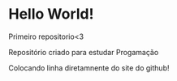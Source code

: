# Hello World!
 Primeiro repositorio<3

 Repositório criado para estudar Progamação 
 
 Colocando linha diretamnente do site do github!
 
